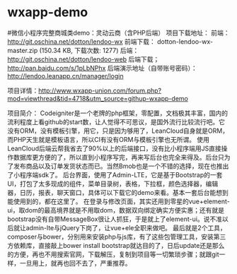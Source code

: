 # wxapp-demo
#微信小程序完整商城类demo：灵动云商（含PHP后端）
项目下载地址： 
前端：http://git.oschina.net/dotton/lendoo-wx 
前端下载： dotton-lendoo-wx-master.zip (150.34 KB, 下载次数: 1277) 
后端：http://git.oschina.net/dotton/lendoo-web 
后端下载；http://pan.baidu.com/s/1pLbNPhx 
后端演示地址（自带账号密码）：http://lendoo.leanapp.cn/manager/login

项目详情：http://www.wxapp-union.com/forum.php?mod=viewthread&tid=4718&utm_source=githup-wxapp-demo

项目简介： 
Codeigniter是一个老牌的php框架，零配置，文档极其丰富，国内的流利程度上看github的start数，让人觉得不可思议，是国外流行比较流行吧。它没有ORM，没有模板引擎，用它，只是因为够用了，LeanCloud自身就是ORM，而PHP天生就是模板语言，所以CI有没有ORM与模板引擎也无所谓。 
使用LeanCloud后端云帮我省去了90%以上的后端接口，没有比小程序端用JS直接操作数据库更方便的了，所以直到小程序写完，再来写后台也完全来得及。后台只为了发布商品以及订单发货状态而已。当然Bmob也是一个不错的选择，现在也推出了小程序端sdk了。 
后台界面，使用了Admin-LTE，它是基于Bootstrap的一套UI，打包了太多现成的组件，菜单目录树，表格，下拉框，颜色选择器，编辑器，日历，报表，聊天窗口，具体可以下载它的demo来看。基本一套后台能想到能使用到的，都在这里了。 
在登录与修改页面，其实还用到零星的vue+element-ui，取dom的最高境界就是不用取dom，数据双向绑定确实方便实惠；还有就是bootstrap没有自带MessageBox很让人抓狂，于是就上了element-ui。说不准以后就让admin-lte与jQuery下岗了，让vue+ele全职来做吧。 
最后就是2个工具，composer与bower，分别用来安装php与js库，有了这些包管理工具，安装第三方依赖库，直接敲上bower install bootstrap就达目的了，日后update还是那么的方便，再也不用搜索官网，下载解压，复制到项目等一切繁琐步骤；就跟git一样，一旦用上，就再也回不去了，严重推荐。

